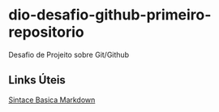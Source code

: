 # dio-desafio-github-primeiro-repositorio
Desafio de Projeito sobre Git/Github

## Links Úteis
[Sintace Basica Markdown](https://www.markdownguide.org/basic-syntax/)
